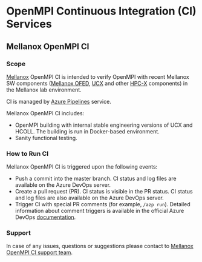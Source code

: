 # OpenMPI Continuous Integration (CI) Services
## Mellanox OpenMPI CI
### Scope
[Mellanox](https://www.mellanox.com/) OpenMPI CI is intended to verify OpenMPI with recent Mellanox SW components ([Mellanox OFED](https://www.mellanox.com/page/products_dyn?product_family=26), [UCX](https://www.mellanox.com/page/products_dyn?product_family=281&mtag=ucx) and other [HPC-X](https://www.mellanox.com/page/products_dyn?product_family=189&mtag=hpc-x) components) in the Mellanox lab environment.

CI is managed by [Azure Pipelines](https://docs.microsoft.com/en-us/azure/devops/pipelines/?view=azure-devops) service.

Mellanox OpenMPI CI includes:
* OpenMPI building with internal stable engineering versions of UCX and HCOLL. The building is run in Docker-based environment.
* Sanity functional testing.
### How to Run CI
Mellanox OpenMPI CI is triggered upon the following events:
* Push a commit into the master branch. CI status and log files are available on the Azure DevOps server.
* Create a pull request (PR). CI status is visible in the PR status. CI status and log files are also available on the Azure DevOps server.
* Trigger CI with special PR comments (for example, `/azp run`). Detailed information about comment triggers is available in the official Azure DevOps [documentation](https://docs.microsoft.com/en-us/azure/devops/pipelines/repos/github?view=azure-devops&tabs=yaml#comment-triggers).
### Support
In case of any issues, questions or suggestions please contact to [Mellanox OpenMPI CI support team](mailto:artemry@mellanox.com;andreyma@mellanox.com).

